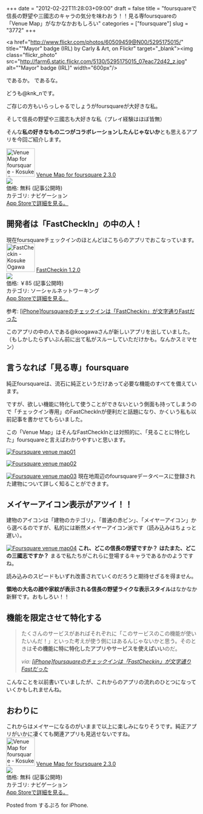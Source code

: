 +++
date = "2012-02-22T11:28:03+09:00"
draft = false
title = "foursquareで信長の野望や三國志のキャラの気分を味わおう！！見る専foursquareの「Venue Map」がなかなかおもしろい"
categories = ["foursquare"]
slug = "3772"
+++

<a href="http://www.flickr.com/photos/60509459@N00/5295175015/" title=""Mayor" badge (IRL) by Carly & Art, on Flickr" target="_blank"><img class="flickr_photo" src="http://farm6.static.flickr.com/5130/5295175015_07eac72d42_z.jpg" alt=""Mayor" badge (IRL)" width="600px"/></a>

であるか。
であるな。

どうも@knk_nです。

ご存じの方もいらっしゃるでしょうがfoursquareが大好きな私。

そして信長の野望や三國志も大好きな私（プレイ経験はほぼ皆無）

そんな<strong>私の好きなもの二つがコラボレーションしたんじゃないか</strong>とも思えるアプリを今回ご紹介します。<!--more--><div class="appstorehelper">
<a href="http://itunes.apple.com/jp/app/venue-map-for-foursquare/id406174482?mt=8&uo=4" target="new"><img class="appstorehelper_appicn" width="75" height="75" src="http://a4.mzstatic.com/us/r1000/068/Purple/c6/cc/14/mzl.lrywdzbl.png" alt="Venue Map for foursquare - Kosuke Ogawa"></a>
<a href="http://itunes.apple.com/jp/app/venue-map-for-foursquare/id406174482?mt=8&uo=4" target="new">Venue Map for foursquare 2.3.0</a><br>
<a href="http://itunes.apple.com/jp/app/venue-map-for-foursquare/id406174482?mt=8&uo=4" target="itunes_store"><img class="appstorehelper_icn" src="http://ax.phobos.apple.com.edgesuite.net/ja_jp/images/web/linkmaker/badge_appstore-sm.gif" ></a><br>
価格: 無料 (記事公開時)<br>
カテゴリ: ナビゲーション<br>
<a href="http://itunes.apple.com/jp/app/venue-map-for-foursquare/id406174482?mt=8&uo=4" target="new">App Storeで詳細を見る。</a>
</div>

<h2>開発者は「FastCheckIn」の中の人！</h2>
現在foursquareチェックインのほとんどはこちらのアプリでおこなっています。

<div class="appstorehelper">
<a href="http://itunes.apple.com/jp/app/fastcheckin/id493265157?mt=8&uo=4" target="new"><img class="appstorehelper_appicn" width="75" height="75" src="http://a2.mzstatic.com/us/r1000/078/Purple/d0/17/0d/mzl.zhfudbhy.jpg" alt="FastCheckin - Kosuke Ogawa"></a>
<a href="http://itunes.apple.com/jp/app/fastcheckin/id493265157?mt=8&uo=4" target="new">FastCheckin 1.2.0</a><br>
<a href="http://itunes.apple.com/jp/app/fastcheckin/id493265157?mt=8&uo=4" target="itunes_store"><img class="appstorehelper_icn" src="http://ax.phobos.apple.com.edgesuite.net/ja_jp/images/web/linkmaker/badge_appstore-sm.gif" ></a><br>
価格: &#65509;85 (記事公開時)<br>
カテゴリ: ソーシャルネットワーキング<br>
<a href="http://itunes.apple.com/jp/app/fastcheckin/id493265157?mt=8&uo=4" target="new">App Storeで詳細を見る。</a>
</div>

<p>参考: <a href="http://knk-n.com/2012/02/05/fastcheckin/" target="_blank">[iPhone]foursquareのチェックインは「FastCheckin」が文字通りFastだった</a><script type="text/javascript">var url="http://knk-n.com/2012/02/05/fastcheckin/";</script><script src="http://api.b.st-hatena.com/entry.count?url=http://knk-n.com/2012/02/05/fastcheckin/&callback=hatebTxt"></script></p>

このアプリの中の人である@koogawaさんが新しいアプリを出していました。（もしかしたらずいぶん前に出て私がスルーしていただけかも。なんかスミマセン）

<h2>言うなれば「見る専」foursquare</h2>
純正foursquareは、流石に純正というだけあって必要な機能のすべてを備えています。

ですが、欲しい機能に特化して使うことができないという側面も持ってしまうので「チェックイン専用」のFastCheckInが便利だと話題になり、かくいう私も以前記事を書かせてもらいました。

この「Venue Map」はそんなFastCheckInとは対照的に、「見ることに特化した」foursquareと言えばわかりやすいと思います。

<a href="http://knk-n.com.s3-website-ap-northeast-1.amazonaws.com/images/2012/02/foursquare_venue-map01.png" title="Foursquare venue map01"><img src="http://knk-n.com.s3-website-ap-northeast-1.amazonaws.com/images/2012/02/foursquare_venue-map01.png" alt="Foursquare venue map01" title="foursquare_venue-map01.png" /></a>

<a href="http://knk-n.com.s3-website-ap-northeast-1.amazonaws.com/images/2012/02/foursquare_venue-map02.png" title="Foursquare venue map02"><img src="http://knk-n.com.s3-website-ap-northeast-1.amazonaws.com/images/2012/02/foursquare_venue-map02.png" alt="Foursquare venue map02" title="foursquare_venue-map02.png" /></a>

<a href="http://knk-n.com.s3-website-ap-northeast-1.amazonaws.com/images/2012/02/foursquare_venue-map03.jpg" title="Foursquare venue map03"><img src="http://knk-n.com.s3-website-ap-northeast-1.amazonaws.com/images/2012/02/foursquare_venue-map03.jpg" alt="Foursquare venue map03" title="foursquare_venue-map03.jpg" /></a>
現在地周辺のfoursquareデータベースに登録された建物について詳しく知ることができます。

<h2>メイヤーアイコン表示がアツイ！！</h2>
建物のアイコンは「建物のカテゴリ」、「普通の赤ピン」、「メイヤーアイコン」から選べるのですが、私的には断然メイヤーアイコン派です（読み込みはちょっと遅い）。

<a href="http://knk-n.com.s3-website-ap-northeast-1.amazonaws.com/images/2012/02/foursquare_venue-map04.jpg" title="Foursquare venue map04"><img src="http://knk-n.com.s3-website-ap-northeast-1.amazonaws.com/images/2012/02/foursquare_venue-map04.jpg" alt="Foursquare venue map04" title="foursquare_venue-map04.jpg" /></a>
<strong>これ、どこの信長の野望ですか？</strong>
<strong>はたまた、どこの三國志ですか？</strong>
まるで私たちがこれらに登場するキャラであるかのようですね。

読み込みのスピードもいずれ改善されていくのだろうと期待せざるを得ません。

<strong>領地の大名の顔や家紋が表示される信長の野望ライクな表示スタイル</strong>はなかなか新鮮です。おもしろい！！

<h2>機能を限定させて特化する</h2>
<blockquote cite="http://knk-n.com/2012/02/05/fastcheckin/" title="[iPhone]foursquareのチェックインは「FastCheckin」が文字通りFastだった">
<p>たくさんのサービスがあればそれぞれに「このサービスのこの機能が使いたいんだ！」といった考えが使う側にはあるんじゃないかと思う。そのときは<strong>その機能に特に特化したアプリやサービスを使えばいい</strong>のだ。</p>
<cite>via: <a href="http://knk-n.com/2012/02/05/fastcheckin/" target="_blank">[iPhone]foursquareのチェックインは「FastCheckin」が文字通りFastだった</a></cite>
</blockquote>

こんなことを以前書いていましたが、これからのアプリの流れのひとつになっていくかもしれませんね。

<h2>おわりに</h2>
これからはメイヤーになるのがいままで以上に楽しみになりそうです。純正アプリがいかに凄くても関連アプリも見逃せないですね。

<div class="appstorehelper">
<a href="http://itunes.apple.com/jp/app/venue-map-for-foursquare/id406174482?mt=8&uo=4" target="new"><img class="appstorehelper_appicn" width="75" height="75" src="http://a4.mzstatic.com/us/r1000/068/Purple/c6/cc/14/mzl.lrywdzbl.png" alt="Venue Map for foursquare - Kosuke Ogawa"></a>
<a href="http://itunes.apple.com/jp/app/venue-map-for-foursquare/id406174482?mt=8&uo=4" target="new">Venue Map for foursquare 2.3.0</a><br>
<a href="http://itunes.apple.com/jp/app/venue-map-for-foursquare/id406174482?mt=8&uo=4" target="itunes_store"><img class="appstorehelper_icn" src="http://ax.phobos.apple.com.edgesuite.net/ja_jp/images/web/linkmaker/badge_appstore-sm.gif" ></a><br>
価格: 無料 (記事公開時)<br>
カテゴリ: ナビゲーション<br>
<a href="http://itunes.apple.com/jp/app/venue-map-for-foursquare/id406174482?mt=8&uo=4" target="new">App Storeで詳細を見る。</a>
</div>

Posted from するぷろ for iPhone.
